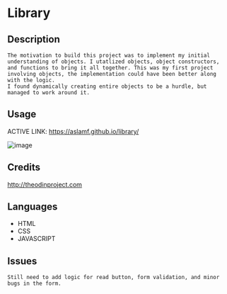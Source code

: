 # Library


## Description
    The motivation to build this project was to implement my initial understanding of objects. I utatlized objects, object constructors, and functions to bring it all together. This was my first project involving objects, the implementation could have been better along with the logic. 
    I found dynamically creating entire objects to be a hurdle, but managed to work around it. 


## Usage

ACTIVE LINK: https://aslamf.github.io/library/

![image](https://user-images.githubusercontent.com/86327031/210466343-8b48eeb8-5831-430f-a7a8-3258495af72f.png)


## Credits

http://theodinproject.com


## Languages

- HTML
- CSS
- JAVASCRIPT

## Issues
    Still need to add logic for read button, form validation, and minor bugs in the form. 